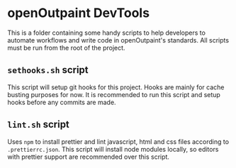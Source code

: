 # openOutpaint DevTools

This is a folder containing some handy scripts to help developers to automate workflows and write code in openOutpaint's standards.
All scripts must be run from the root of the project.

## `sethooks.sh` script

This script will setup git hooks for this project. Hooks are mainly for cache busting purposes for now. It is recommended to run this script and setup hooks before any commits are made.

## `lint.sh` script

Uses `npm` to install prettier and lint javascript, html and css files according to `.prettierrc.json`. This script will install node modules locally, so editors with prettier support are recommended over this script.
